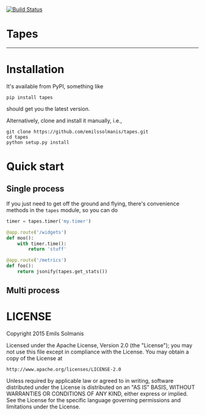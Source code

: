 [![Build Status](https://travis-ci.org/emilssolmanis/tapes.svg?branch=develop)](https://travis-ci.org/emilssolmanis/tapes)

# Tapes
***

# Installation
It's available from PyPI, something like

    pip install tapes

should get you the latest version.

Alternatively, clone and install it manually, i.e.,

    git clone https://github.com/emilssolmanis/tapes.git
    cd tapes
    python setup.py install

# Quick start
## Single process
If you just need to get off the ground and flying, there's convenience methods in the `tapes` module, so you can do

```python
timer = tapes.timer('my.timer')

@app.route('/widgets')
def moo():
    with timer.time():
        return 'stuff'

@app.route('/metrics')
def foo():
    return jsonify(tapes.get_stats())
```



## Multi process

# LICENSE
Copyright 2015 Emils Solmanis

Licensed under the Apache License, Version 2.0 (the "License");
you may not use this file except in compliance with the License.
You may obtain a copy of the License at

    http://www.apache.org/licenses/LICENSE-2.0

Unless required by applicable law or agreed to in writing, software
distributed under the License is distributed on an "AS IS" BASIS,
WITHOUT WARRANTIES OR CONDITIONS OF ANY KIND, either express or implied.
See the License for the specific language governing permissions and
limitations under the License.

